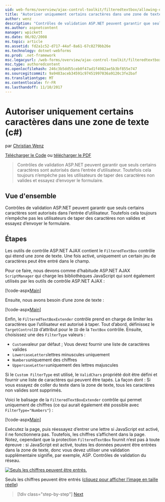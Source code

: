 ```yaml
---
uid: web-forms/overview/ajax-control-toolkit/filteredtextbox/allowing-only-certain-characters-in-a-text-box-cs
title: "Autoriser uniquement certains caractères dans une zone de texte (c#) | Documents Microsoft"
author: wenz
description: "Contrôles de validation ASP.NET peuvent garantir que seuls certains caractères sont autorisés dans l’entrée d’utilisateur. Toutefois cela toujours n’empêche pas les utilisateurs de la saisie non valides..."
ms.author: aspnetcontent
manager: wpickett
ms.date: 06/02/2008
ms.topic: article
ms.assetid: fd2a1c52-d717-44af-8a61-67c8279bb26e
ms.technology: dotnet-webforms
ms.prod: .net-framework
msc.legacyurl: /web-forms/overview/ajax-control-toolkit/filteredtextbox/allowing-only-certain-characters-in-a-text-box-cs
msc.type: authoredcontent
ms.openlocfilehash: 246c3b5dd55ceb0f47ad1f4982ae5b3bf855e747
ms.sourcegitcommit: 9a9483aceb34591c97451997036a9120c3fe2baf
ms.translationtype: MT
ms.contentlocale: fr-FR
ms.lasthandoff: 11/10/2017
---
```

<a name="allowing-only-certain-characters-in-a-text-box-c"></a>Autoriser uniquement certains caractères dans une zone de texte (c#)
====================
par [Christian Wenz](https://github.com/wenz)

[Télécharger le Code](http://download.microsoft.com/download/4/c/2/4c2def7a-0d23-4055-91f9-1f18504167d7/FilteredTextBox0.cs.zip) ou [télécharger le PDF](http://download.microsoft.com/download/b/6/a/b6ae89ee-df69-4c87-9bfb-ad1eb2b23373/filteredtextbox0CS.pdf)

> Contrôles de validation ASP.NET peuvent garantir que seuls certains caractères sont autorisés dans l’entrée d’utilisateur. Toutefois cela toujours n’empêche pas les utilisateurs de taper des caractères non valides et essayez d’envoyer le formulaire.


## <a name="overview"></a>Vue d'ensemble

Contrôles de validation ASP.NET peuvent garantir que seuls certains caractères sont autorisés dans l’entrée d’utilisateur. Toutefois cela toujours n’empêche pas les utilisateurs de taper des caractères non valides et essayez d’envoyer le formulaire.

## <a name="steps"></a>Étapes

Les outils de contrôle ASP.NET AJAX contient le `FilteredTextBox` contrôle qui étend une zone de texte. Une fois activé, uniquement un certain jeu de caractères peut être entré dans le champ.

Pour ce faire, nous devons comme d’habitude ASP.NET AJAX `ScriptManager` qui charge les bibliothèques JavaScript qui sont également utilisés par les outils de contrôle ASP.NET AJAX :

[!code-aspx[Main](allowing-only-certain-characters-in-a-text-box-cs/samples/sample1.aspx)]

Ensuite, nous avons besoin d’une zone de texte :

[!code-aspx[Main](allowing-only-certain-characters-in-a-text-box-cs/samples/sample2.aspx)]

Enfin, le `FilteredTextBoxExtender` contrôle prend en charge de limiter les caractères que l’utilisateur est autorisé à taper. Tout d’abord, définissez le `TargetControlID` d’attribut pour le `ID` de la `TextBox` contrôle. Ensuite, choisissez une des `FilterType` valeurs :

- `Custom`valeur par défaut ; Vous devez fournir une liste de caractères valides
- `LowercaseLetters`lettres minuscules uniquement
- `Numbers`uniquement des chiffres
- `UppercaseLetters`uniquement des lettres majuscules

Si le `Custom FilterType` est utilisé, le `ValidChars` propriété doit être défini et fournir une liste de caractères qui peuvent être tapés. La façon dont : Si vous essayez de coller du texte dans la zone de texte, tous les caractères non valides sont supprimés.

Voici le balisage de la `FilteredTextBoxExtender` contrôle qui permet uniquement de chiffres (ce qui aurait également été possible avec `FilterType="Numbers"`) :

[!code-aspx[Main](allowing-only-certain-characters-in-a-text-box-cs/samples/sample3.aspx)]

Exécutez la page, puis réessayez d’entrer une lettre si JavaScript est activé, il ne fonctionnera pas. Toutefois, les chiffres s’affichent dans la page. Notez, cependant que la protection `FilteredTextBox` fournit n’est pas à toute épreuve : si JavaScript est activé, toutes les données peuvent être entrées dans la zone de texte, donc vous devez utiliser une validation supplémentaire signifie, par exemple, ASP. Contrôles de validation du réseau.


[![Seuls les chiffres peuvent être entrés.](allowing-only-certain-characters-in-a-text-box-cs/_static/image2.png)](allowing-only-certain-characters-in-a-text-box-cs/_static/image1.png)

Seuls les chiffres peuvent être entrés ([cliquez pour afficher l’image en taille réelle](allowing-only-certain-characters-in-a-text-box-cs/_static/image3.png))

>[!div class="step-by-step"]
[Next](allowing-only-certain-characters-in-a-text-box-vb.md)

